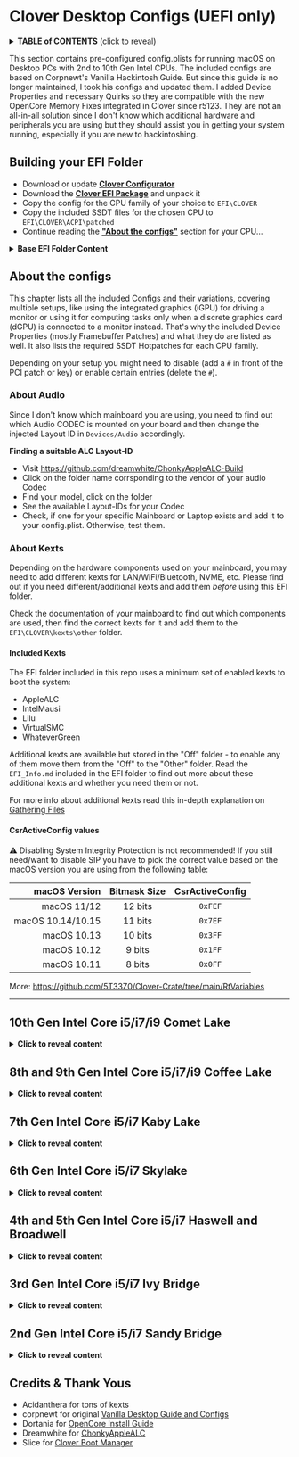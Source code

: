# Clover Desktop Configs (UEFI only)

<details>

<summary><strong>TABLE of CONTENTS</strong> (click to reveal)</summary>

* [Building your EFI Folder](desktop\_configs.md#building-your-efi-folder)
  * [Base EFI Folder Content](desktop\_configs.md#base-efi-folder-content)
* [About the configs](desktop\_configs.md#about-the-configs)
  * [About Audio](desktop\_configs.md#about-audio)
  * [About Kexts](desktop\_configs.md#about-kexts)
    * [Included Kexts](desktop\_configs.md#included-kexts)
    * [CsrActiveConfig values](desktop\_configs.md#csractiveconfig-values)
* [10th Gen Intel Core i5/i7/i9 Comet Lake](desktop\_configs.md#10th-gen-intel-core-i5i7i9-comet-lake)
  * [Required ACPI Hotpatches](desktop\_configs.md#required-acpi-hotpatches)
  * [Included Configs](desktop\_configs.md#included-configs)
  * [Included Device Properties](desktop\_configs.md#included-device-properties)
  * [Quirks and Kernel Patches Deviations](desktop\_configs.md#quirks-and-kernel-patches-deviations)
* [8th and 9th Gen Intel Core i5/i7/i9 Coffee Lake](desktop\_configs.md#8th-and-9th-gen-intel-core-i5i7i9-coffee-lake)
  * [Required ACPI Hotpatches](desktop\_configs.md#required-acpi-hotpatches-1)
  * [Included Configs](desktop\_configs.md#included-configs-1)
  * [Included Device Properties](desktop\_configs.md#included-device-properties-1)
  * [Quirks and Kernel Patches Deviations](desktop\_configs.md#quirks-and-kernel-patches-deviations-1)
* [7th Gen Intel Core i5/i7 Kaby Lake](desktop\_configs.md#7th-gen-intel-core-i5i7-kaby-lake)
  * [Required ACPI Hotpatches](desktop\_configs.md#required-acpi-hotpatches-2)
  * [Included Configs](desktop\_configs.md#included-configs-2)
  * [Included Device Properties](desktop\_configs.md#included-device-properties-2)
  * [Quirks and Kernel Patches Deviations](desktop\_configs.md#quirks-and-kernel-patches-deviations-2)
* [6th Gen Intel Core i5/i7 Skylake](desktop\_configs.md#6th-gen-intel-core-i5i7-skylake)
  * [Required ACPI Hotpatches](desktop\_configs.md#required-acpi-hotpatches-3)
  * [Included Configs](desktop\_configs.md#included-configs-3)
  * [Included Device Properties](desktop\_configs.md#included-device-properties-3)
  * [Quirks and Kernel Patches Deviations](desktop\_configs.md#quirks-and-kernel-patches-deviations-3)
* [4th and 5th Gen Intel Core i5/i7 Haswell and Broadwell](desktop\_configs.md#4th-and-5th-gen-intel-core-i5i7-haswell-and-broadwell)
  * [Required ACPI Hotpatches](desktop\_configs.md#required-acpi-hotpatches-4)
  * [Included Configs](desktop\_configs.md#included-configs-4)
  * [Included Device Properties](desktop\_configs.md#included-device-properties-4)
  * [Quirks and Kernel Patches Deviations](desktop\_configs.md#quirks-and-kernel-patches-deviations-4)
* [3rd Gen Intel Core i5/i7 Ivy Bridge](desktop\_configs.md#3rd-gen-intel-core-i5i7-ivy-bridge)
  * [Required ACPI Hotpatches](desktop\_configs.md#required-acpi-hotpatches-5)
  * [Included Configs](desktop\_configs.md#included-configs-5)
  * [Included Device Properties](desktop\_configs.md#included-device-properties-5)
  * [Quirks Deviations](desktop\_configs.md#quirks-deviations)
* [2nd Gen Intel Core i5/i7 Sandy Bridge](desktop\_configs.md#2nd-gen-intel-core-i5i7-sandy-bridge)
  * [Required ACPI Hotpatches](desktop\_configs.md#required-acpi-hotpatches-6)
  * [Included Configs](desktop\_configs.md#included-configs-6)
  * [Included Device Properties](desktop\_configs.md#included-device-properties-6)
  * [Quirks Deviations](desktop\_configs.md#quirks-deviations-1)
* [Credits](desktop\_configs.md#credits)

</details>

This section contains pre-configured config.plists for running macOS on Desktop PCs with 2nd to 10th Gen Intel CPUs. The included configs are based on Corpnewt's Vanilla Hackintosh Guide. But since this guide is no longer maintained, I took his configs and updated them. I added Device Properties and necessary Quirks so they are compatible with the new OpenCore Memory Fixes integrated in Clover since r5123. They are not an all-in-all solution since I don't know which additional hardware and peripherals you are using but they should assist you in getting your system running, especially if you are new to hackintoshing.

## Building your EFI Folder

* Download or update [**Clover Configurator**](https://mackie100projects.altervista.org/download-clover-configurator/)
* Download the [**Clover EFI Package**](../Desktop\_Configs/EFI\_Clover\_r5148.7z) and unpack it
* Copy the config for the CPU family of your choice to `EFI\CLOVER`
* Copy the included SSDT files for the chosen CPU to `EFI\CLOVER\ACPI\patched`
* Continue reading the [**"About the configs"**](https://github.com/5T33Z0/Clover-Crate/tree/main/Desktop\_Configs#about-the-configs) section for your CPU…

<details>

<summary><strong>Base EFI Folder Content</strong></summary>

#### Base EFI Folder Content

```
EFI
├── BOOT
│   └── BOOTX64.efi
├── CCPV_r5142
├── CLOVER
│   ├── ACPI
│   │   ├── WINDOWS
│   │   ├── origin
│   │   └── patched
│   ├── CLOVERX64.efi
│   ├── OEM
│   │   └── SystemProductName
│   │       ├── UEFI
│   │       │   └── config-sample.plist
│   │       └── config-sample.plist
│   ├── ROM
│   ├── drivers
│   │   ├── UEFI
│   │   │   ├── ApfsDriverLoader.efi
│   │   │   ├── AudioDxe.efi
│   │   │   ├── OpenRuntime.efi
│   │   │   └── VBoxHfs.efi
│   │   └── off
│   │       └── UEFI
│   │           ├── FSInject.efi
│   │           ├── FileSystem
│   │           │   ├── ApfsDriverLoader.efi
│   │           │   ├── Fat.efi
│   │           │   ├── VBoxExt2.efi
│   │           │   ├── VBoxExt4.efi
│   │           │   ├── VBoxHfs.efi
│   │           │   └── VBoxIso9600.efi
│   │           ├── FileVault2
│   │           │   ├── AppleImageCodec.efi
│   │           │   ├── AppleKeyAggregator.efi
│   │           │   ├── AppleKeyFeeder.efi
│   │           │   ├── AppleUITheme.efi
│   │           │   ├── FirmwareVolume.efi
│   │           │   └── HashServiceFix.efi
│   │           ├── HID
│   │           │   ├── AptioInputFix.efi
│   │           │   ├── Ps2MouseDxe.efi
│   │           │   ├── UsbKbDxe.efi
│   │           │   └── UsbMouseDxe.efi
│   │           ├── MemoryFix
│   │           │   └── OpenRuntime.efi
│   │           └── Other
│   │               ├── CsmVideoDxe.efi
│   │               ├── EmuVariableUefi.efi
│   │               ├── EnglishDxe.efi
│   │               ├── NvmExpressDxe.efi
│   │               ├── OsxFatBinaryDrv.efi
│   │               └── PartitionDxe.efi
│   ├── kexts
│   │   ├── Off
│   │   │   ├── Ethernet
│   │   │   │   ├── AtherosE2200Ethernet.kext
│   │   │   │   ├── LucyRTL8125Ethernet.kext
│   │   │   │   ├── RealtekRTL8111.kext
│   │   │   │   └── SmallTreeIntel82576.kext
│   │   │   ├── NVMeFix.kext
│   │   │   └── XHCI-unsupported.kext
│   │   └── Other
│   │       ├── AppleALC.kext
│   │       ├── IntelMausi.kext
│   │       ├── Lilu.kext
│   │       ├── RestrictEvents.kext
│   │       ├── SMCProcessor.kext
│   │       ├── SMCSuperIO.kext
│   │       ├── VirtualSMC.kext
│   │       └── WhateverGreen.kext
│   ├── misc
│   ├── themes
│   │   └── Clovy
│   │       ├── sound.wav
│   │       └── theme.svg
│   └── tools
│       ├── ControlMsrE2.efi
│       ├── Shell32.efi
│       ├── Shell64.efi
│       ├── Shell64U.efi
│       └── bdmesg.efi
└── EFI_Info.md
```

</details>

## About the configs

This chapter lists all the included Configs and their variations, covering multiple setups, like using the integrated graphics (iGPU) for driving a monitor or using it for computing tasks only when a discrete graphics card (dGPU) is connected to a monitor instead. That's why the included Device Properties (mostly Framebuffer Patches) and what they do are listed as well. It also lists the required SSDT Hotpatches for each CPU family.

Depending on your setup you might need to disable (add a `#` in front of the PCI patch or key) or enable certain entries (delete the `#`).

### About Audio

Since I don't know which mainboard you are using, you need to find out which Audio CODEC is mounted on your board and then change the injected Layout ID in `Devices/Audio` accordingly.

**Finding a suitable ALC Layout-ID**

* Visit https://github.com/dreamwhite/ChonkyAppleALC-Build
* Click on the folder name corrsponding to the vendor of your audio Codec
* Find your model, click on the folder
* See the available Layout-IDs for your Codec
* Check, if one for your specific Mainboard or Laptop exists and add it to your config.plist. Otherwise, test them.

### About Kexts

Depending on the hardware components used on your mainboard, you may need to add different kexts for LAN/WiFi/Bluetooth, NVME, etc. Please find out if you need different/additional kexts and add them _before_ using this EFI folder.

Check the documentation of your mainboard to find out which components are used, then find the correct kexts for it and add them to the `EFI\CLOVER\kexts\other` folder.

#### Included Kexts

The EFI folder included in this repo uses a minimum set of enabled kexts to boot the system:

* AppleALC
* IntelMausi
* Lilu
* VirtualSMC
* WhateverGreen

Additional kexts are available but stored in the "Off" folder - to enable any of them move them from the "Off" to the "Other" folder. Read the `EFI_Info.md` included in the EFI folder to find out more about these additional kexts and whether you need them or not.

For more info about additional kexts read this in-depth explanation on [Gathering Files](https://dortania.github.io/OpenCore-Install-Guide/ktext.html#kexts)

#### CsrActiveConfig values

:warning: Disabling System Integrity Protection is not recommended! If you still need/want to disable SIP you have to pick the correct value based on the macOS version you are using from the following table:

|     macOS Version | Bitmask Size | CsrActiveConfig |
| ----------------: | :----------: | :-------------: |
|       macOS 11/12 |    12 bits   |     `0xFEF`     |
| macOS 10.14/10.15 |    11 bits   |     `0x7EF`     |
|       macOS 10.13 |    10 bits   |     `0x3FF`     |
|       macOS 10.12 |    9 bits    |     `0x1FF`     |
|       macOS 10.11 |    8 bits    |     `0x0FF`     |

More: https://github.com/5T33Z0/Clover-Crate/tree/main/RtVariables

***

## 10th Gen Intel Core i5/i7/i9 Comet Lake

<details>

<summary><strong>Click to reveal content</strong></summary>

* Open the config of your choice in Clover Configurator
* In **SMBIOS** Section, select the corresponding Product Model from the dropdown menu on the right to generate Serials, FirmwareData, etc.
* In **RtVariables** Section, copy the **MLB** from the **Info** Window into the corresponding `MLB` field.
* Adjust `RtVariables` > `CsrActiveConfig` based on used macOS accordingly (see table above)
* Rename config to `config.plist`and add it to `EFI\CLOVER` folder
* Add files in ACPI folder to `EFI\CLOVER\ACPI\patched`
* Add additional Kexts necessary for your Hardware and peripherals to `EFI\CLOVER\kexts\other`
* Copy the EFI Folder to a FAT32 formatted flash drive and try booting from it

#### Required ACPI Hotpatches

* SSDT-AWAC-DISABLE.aml
* SSDT-DMAC.aml
* SSDT-EC-USBX.aml
* SSDT-PLUG.aml
* SSDT-PMC.aml

#### Included Configs

#### Included Device Properties

#### Quirks and Kernel Patches Deviations

* `KernelPM` → Not needed if you can disable CFGLock in BIOS.
* `XhciPortLimit` → Uncheck for macOS 11.3 and newer. Create a USB Port Map instead.

</details>

## 8th and 9th Gen Intel Core i5/i7/i9 Coffee Lake

<details>

<summary><strong>Click to reveal content</strong></summary>

* Open the config of your choice in Clover Configurator
* In **SMBIOS** Section, select the corresponding Product Model from the dropdown menu on the right to generate Serials, FirmwareData, etc.
* In **RtVariables** Section, copy the **MLB** from the **Info** Window into the corresponding `MLB` field.
* Adjust `RtVariables` > `CsrActiveConfig` based on used macOS accordingly (see table above)
* Rename config to `config.plist`and add it to `EFI\CLOVER` folder
* Add files in ACPI folder to `EFI\CLOVER\ACPI\patched`
* Add additional Kexts necessary for your Hardware and peripherals to `EFI\CLOVER\kexts\other`
* Copy the EFI Folder to a FAT32 formatted flash drive and try booting from it

#### Required ACPI Hotpatches

* SSDT-AWAC-DISABLE.aml
* SSDT-EC-USBX.aml
* SSDT-PLUG.aml
* SSDT-PMC.aml

#### Included Configs

#### Included Device Properties

#### Quirks and Kernel Patches Deviations

* `KernelPM` → Not needed if you can disable CFGLock in BIOS.
* `ProtectUefiServices` → Only required for Z390 Boards. Disable if you use a board with a different chipset.
* `XhciPortLimit` → Disable for macOS 11.3 and newer – create a USB Port Map instead!

</details>

## 7th Gen Intel Core i5/i7 Kaby Lake

<details>

<summary><strong>Click to reveal content</strong></summary>

* Open the config of your choice in Clover Configurator
* In **SMBIOS** Section, select the corresponding Product Model from the dropdown menu on the right to generate Serials, FirmwareData, etc.
* In **RtVariables** Section, copy the **MLB** from the **Info** Window into the corresponding `MLB` field.
* Adjust `RtVariables` > `CsrActiveConfig` based on used macOS accordingly (see table above)
* Rename config to `config.plist`and add it to `EFI\CLOVER` folder
* Add files in ACPI folder to `EFI\CLOVER\ACPI\patched`
* Add additional kexts necessary for your Hardware and peripherals to `EFI\CLOVER\kexts\other`
* Copy the EFI Folder to a FAT32 formatted flash drive and try booting from it

#### Required ACPI Hotpatches

* SSDT-EC-USBX.aml
* SSDT-PLUG.aml

#### Included Configs

#### Included Device Properties

#### Quirks and Kernel Patches Deviations

* `KernelPM` → Not needed if you can disable CFGLock in BIOS.
* `XhciPortLimit` → Disable for macOS 11.3 and newer – create a USB Port Map instead!

</details>

## 6th Gen Intel Core i5/i7 Skylake

<details>

<summary><strong>Click to reveal content</strong></summary>

* Open the config of your choice in Clover Configurator
* In **SMBIOS** Section, select the corresponding Product Model from the dropdown menu on the right to generate Serials, FirmwareData, etc.
* In **RtVariables** Section, copy the **MLB** from the **Info** Window into the corresponding `MLB` field.
* Adjust `RtVariables` > `CsrActiveConfig` based on used macOS accordingly (see table above)
* Rename config to `config.plist`and add it to `EFI\CLOVER` folder
* Add files in ACPI folder to `EFI\CLOVER\ACPI\patched`
* Add additional kexts necessary for your hardware and peripherals to `EFI\CLOVER\kexts\other`
* Copy the EFI Folder to a FAT32 formatted flash drive and try booting from it

#### Required ACPI Hotpatches

* SSDT-EC-USBX.aml
* SSDT-PLUG.aml

#### Included Configs

#### Included Device Properties

#### Quirks and Kernel Patches Deviations

* `KernelPM` → Not needed if you can disable CFGLock in BIOS.
* `XhciPortLimit` → Disable for macOS 11.3 and newer – create a USB Port Map

</details>

## 4th and 5th Gen Intel Core i5/i7 Haswell and Broadwell

<details>

<summary><strong>Click to reveal content</strong></summary>

* Open the config of your choice in Clover Configurator
* In **SMBIOS** Section, select the corresponding Product Model from the dropdown menu on the right to generate Serials, FirmwareData, etc.
* In **RtVariables** Section, copy the **MLB** from the **Info** Window into the corresponding `MLB` field.
* Adjust `RtVariables` > `CsrActiveConfig` based on used macOS accordingly (see table above)
* Rename config to `config.plist`and add it to `EFI\CLOVER` folder
* Add files in ACPI folder to `EFI\CLOVER\ACPI\patched`
* Add additional kexts necessary for your Hardware and peripherals to `EFI\CLOVER\kexts\other`
* Copy the EFI Folder to a FAT32 formatted flash drive and try booting from it

#### Required ACPI Hotpatches

* SSDT-EC.aml
* SSDT-PLUG.aml

#### Included Configs

#### Included Device Properties

#### Quirks and Kernel Patches Deviations

* `KernelPM` → Not needed if you can disable CFGLock in BIOS.
* `XhciPortLimit` → Disable for macOS 11.3 and newer – create a USB Port Map

</details>

## 3rd Gen Intel Core i5/i7 Ivy Bridge

<details>

<summary><strong>Click to reveal content</strong></summary>

* Open the config of your choice in Clover Configurator
* In **SMBIOS** Section, select the corresponding Product Model from the dropdown menu on the right to generate Serials, FirmwareData, etc.
* In **RtVariables** Section, copy the **MLB** from the **Info** Window into the corresponding `MLB` field.
* Adjust `RtVariables` > `CsrActiveConfig` based on used macOS accordingly (see table above)
* Rename config to `config.plist`and add it to `EFI\CLOVER` folder
* Add files in ACPI folder to `EFI\CLOVER\ACPI\patched`
* Add additional kexts necessary for your Hardware and peripherals to `EFI\CLOVER\kexts\other`
* Copy the EFI Folder to a FAT32 formatted flash drive and try booting from it
* In Post-Install, create `SSDT-PM.aml` using [**ssdtPRGen**](https://github.com/Piker-Alpha/ssdtPRGen.sh) and add it to `EFI\CLOVER\ACPI\` to enable proper CPU Power Management

#### Required ACPI Hotpatches

* SSDT-EC.aml
* SSDT-PM.aml (generate in Post-Install)

#### Included Configs

#### Included Device Properties

#### Quirks Deviations

* `XhciPortLimit` → Disable for macOS 11.3 and newer – create a USB Port Map

</details>

## 2nd Gen Intel Core i5/i7 Sandy Bridge

<details>

<summary><strong>Click to reveal content</strong></summary>

* Open the config of your choice in Clover Configurator
* In **SMBIOS** Section, select the corresponding Product Model from the dropdown menu on the right to generate Serials, FirmwareData, etc.
* In **RtVariables** Section, copy the **MLB** from the **Info** Window into the corresponding `MLB` field.
* Adjust `RtVariables` > `CsrActiveConfig` based on used macOS accordingly (see table above)
* Rename config to `config.plist`and add it to `EFI\CLOVER` folder
* Add files in ACPI folder to `EFI\CLOVER\ACPI\patched`
* Add additional kexts necessary for your Hardware and peripherals to `EFI\CLOVER\kexts\other`
* Copy the EFI Folder to a FAT32 formatted flash drive and try booting from it
* In Post-Install, create `SSDT-PM.aml` using [**ssdtPRGen**](https://github.com/Piker-Alpha/ssdtPRGen.sh) and add it to `EFI\CLOVER\ACPI\` to enable proper CPU Power Management

#### Required ACPI Hotpatches

* SSDT-EC.aml
* SSDT-PM.aml (generate in Post-Install)

#### Included Configs

#### Included Device Properties

#### Quirks Deviations

* `XhciPortLimit` → Disable for macOS 11.3 and newer – create a USB Port Map

</details>

## Credits & Thank Yous

* Acidanthera for tons of kexts
* corpnewt for original [Vanilla Desktop Guide and Configs](https://hackintosh.gitbook.io/r-hackintosh-vanilla-desktop-guide/)
* Dortania for [OpenCore Install Guide](https://dortania.github.io/OpenCore-Install-Guide/)
* Dreamwhite for [ChonkyAppleALC](https://github.com/dreamwhite/ChonkyAppleALC-Build)
* Slice for [Clover Boot Manager](https://github.com/CloverHackyColor/CloverBootloader)
